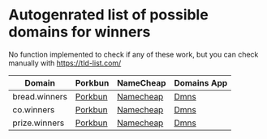 # Autogenrated list of possible domains for winners

No function implemented to check if any of these work, but you can check manually with https://tld-list.com/

| Domain | Porkbun | NameCheap | Domains App |
|---|---|---|---|
| bread.winners | [Porkbun](https://porkbun.com/checkout/search?prb=e814663da1&tlds=&idnLanguage=&search=search&q=bread.winners) | [Namecheap](https://www.namecheap.com/domains/registration/results/?domain=bread.winners) | [Dmns](https://dmns.app/domains?q=bread.winners) |
| co.winners | [Porkbun](https://porkbun.com/checkout/search?prb=e814663da1&tlds=&idnLanguage=&search=search&q=co.winners) | [Namecheap](https://www.namecheap.com/domains/registration/results/?domain=co.winners) | [Dmns](https://dmns.app/domains?q=co.winners) |
| prize.winners | [Porkbun](https://porkbun.com/checkout/search?prb=e814663da1&tlds=&idnLanguage=&search=search&q=prize.winners) | [Namecheap](https://www.namecheap.com/domains/registration/results/?domain=prize.winners) | [Dmns](https://dmns.app/domains?q=prize.winners) |
